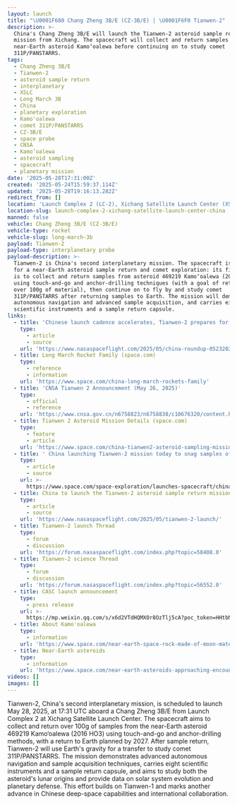 ```yaml
---
layout: launch
title: "\U0001F680 Chang Zheng 3B/E (CZ-3B/E) | \U0001F6F0 Tianwen-2"
description: >-
  China's Chang Zheng 3B/E will launch the Tianwen-2 asteroid sample return
  mission from Xichang. The spacecraft will collect and return samples from the
  near-Earth asteroid Kamo‘oalewa before continuing on to study comet
  311P/PANSTARRS.
tags:
  - Chang Zheng 3B/E
  - Tianwen-2
  - asteroid sample return
  - interplanetary
  - XSLC
  - Long March 3B
  - China
  - planetary exploration
  - Kamo'oalewa
  - comet 311P/PANSTARRS
  - CZ-3B/E
  - space probe
  - CNSA
  - Kamo’oalewa
  - asteroid sampling
  - spacecraft
  - planetary mission
date: '2025-05-28T17:31:00Z'
created: '2025-05-24T15:59:37.114Z'
updated: '2025-05-28T19:16:13.282Z'
redirect_from: []
location: 'Launch Complex 2 (LC-2), Xichang Satellite Launch Center (XSLC), China'
location-slug: launch-complex-2-xichang-satellite-launch-center-china
manned: false
vehicle: Chang Zheng 3B/E (CZ-3B/E)
vehicle-type: rocket
vehicle-slug: long-march-3b
payload: Tianwen-2
payload-type: interplanetary probe
payload-description: >-
  Tianwen-2 is China's second interplanetary mission. The spacecraft is designed
  for a near-Earth asteroid sample return and comet exploration: its first goal
  is to collect and return samples from asteroid 469219 Kamo‘oalewa (2016 HO3)
  using touch-and-go and anchor-drilling techniques (with a goal of returning
  over 100g of material), then continue on to fly by and study comet
  311P/PANSTARRS after returning samples to Earth. The mission will demonstrate
  autonomous navigation and advanced sample acquisition, and carries eight
  scientific instruments and a sample return capsule.
links:
  - title: 'Chinese launch cadence accelerates, Tianwen-2 prepares for launch'
    type:
      - article
      - source
    url: 'https://www.nasaspaceflight.com/2025/05/china-roundup-05232025/'
  - title: Long March Rocket Family (space.com)
    type:
      - reference
      - information
    url: 'https://www.space.com/china-long-march-rockets-family'
  - title: 'CNSA Tianwen 2 Announcement (May 26, 2025)'
    type:
      - official
      - reference
    url: 'https://www.cnsa.gov.cn/n6758823/n6758838/c10676320/content.html'
  - title: Tianwen 2 Asteroid Mission Details (space.com)
    type:
      - feature
      - article
    url: 'https://www.space.com/china-tianwen2-asteroid-sampling-mission-2025-launch'
  - title: ' China launching Tianwen-2 mission today to snag samples of a near-Earth asteroid '
    type:
      - article
      - source
    url: >-
      https://www.space.com/space-exploration/launches-spacecraft/china-launching-tianwen-2-mission-today-to-snag-samples-of-a-near-earth-asteroid
  - title: China to launch the Tianwen-2 asteroid sample return mission
    type:
      - article
      - source
    url: 'https://www.nasaspaceflight.com/2025/05/tianwen-2-launch/'
  - title: Tianwen-2 launch Thread
    type:
      - forum
      - discussion
    url: 'https://forum.nasaspaceflight.com/index.php?topic=58408.0'
  - title: Tianwen-2 science Thread
    type:
      - forum
      - discussion
    url: 'https://forum.nasaspaceflight.com/index.php?topic=56552.0'
  - title: CASC launch announcement
    type:
      - press release
    url: >-
      https://mp.weixin.qq.com/s/x6d2VTdHQMXOr8OzTlj5cA?poc_token=HHtbN2ijBH4axkYfRFO-QyAb064-zSTCaHjC5VP7
  - title: About Kamo'oalewa
    type:
      - information
    url: 'https://www.space.com/near-earth-space-rock-made-of-moon-material'
  - title: Near-Earth asteroids
    type:
      - information
    url: 'https://www.space.com/near-earth-asteroids-approaching-encounters-tracking'
videos: []
images: []
---
```

Tianwen-2, China's second interplanetary mission, is scheduled to launch May 28, 2025, at 17:31 UTC aboard a Chang Zheng 3B/E from Launch Complex 2 at Xichang Satellite Launch Center. The spacecraft aims to collect and return over 100g of samples from the near-Earth asteroid 469219 Kamo‘oalewa (2016 HO3) using touch-and-go and anchor-drilling methods, with a return to Earth planned by 2027. After sample return, Tianwen-2 will use Earth's gravity for a transfer to study comet 311P/PANSTARRS. The mission demonstrates advanced autonomous navigation and sample acquisition techniques, carries eight scientific instruments and a sample return capsule, and aims to study both the asteroid's lunar origins and provide data on solar system evolution and planetary defense. This effort builds on Tianwen-1 and marks another advance in Chinese deep-space capabilities and international collaboration.
